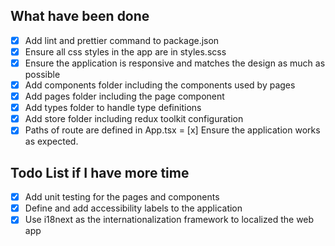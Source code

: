 <!-- Your ideas/feedback go here -->
## What have been done
- [x] Add lint and prettier command to package.json
- [x] Ensure all css styles in the app are in styles.scss
- [x] Ensure the application is responsive and matches the design as much as possible 
- [x] Add components folder including the components used by pages
- [x] Add pages folder including the page component
- [x] Add types folder to handle type definitions
- [x] Add store folder including redux toolkit configuration
- [x] Paths of route are defined in App.tsx
= [x] Ensure the application works as expected.

## Todo List if I have more time
- [x] Add unit testing for the pages and components
- [x] Define and add accessibility labels to the application 
- [x] Use i18next as the internationalization framework to localized the web app
